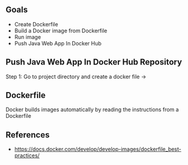 ## Goals
- Create Dockerfile 
- Build a Docker image from Dockerfile
- Run image
-  Push Java Web App In Docker Hub

## Push Java Web App In Docker Hub Repository 
Step 1: Go to project directory and create a docker file 
-> 


## Dockerfile
Docker builds images automatically by reading the instructions from a Dockerfile


## References
- https://docs.docker.com/develop/develop-images/dockerfile_best-practices/

<!--stackedit_data:
eyJoaXN0b3J5IjpbLTIwNzM4MDIzMTYsMTI0ODQwNDk4Myw2Mj
MwNDA2MzMsODE0MDk1OTk2LDEyMzg1NDY3NiwtMTMwNTQwMTc4
MywtMzU2NDQyMDM4LDQyMjU1MDI5XX0=
-->